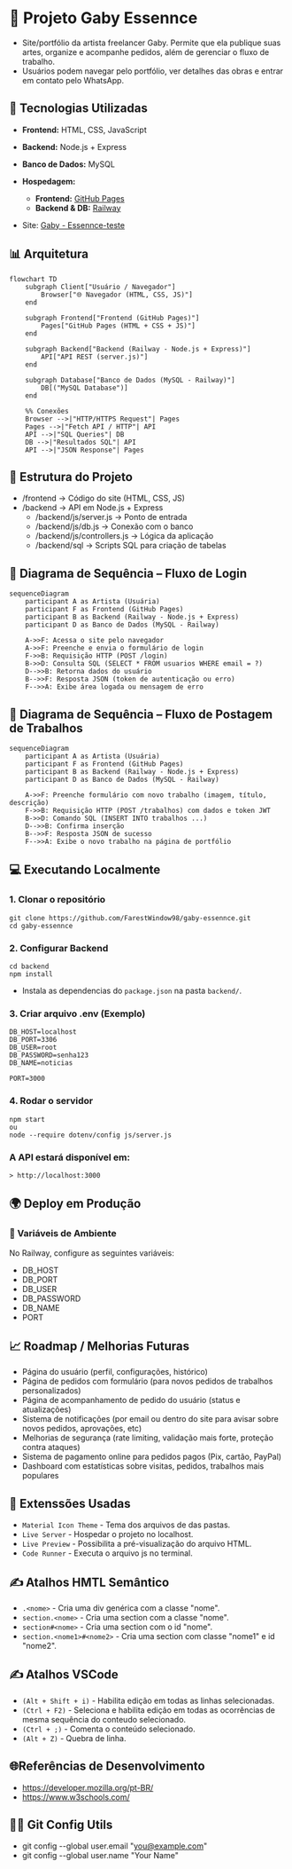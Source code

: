 # 🎨 Projeto Gaby Essennce  

- Site/portfólio da artista freelancer Gaby. Permite que ela publique suas artes, organize e acompanhe pedidos, além de gerenciar o fluxo de trabalho.  
- Usuários podem navegar pelo portfólio, ver detalhes das obras e entrar em contato pelo WhatsApp.
 
## 🚀 Tecnologias Utilizadas
- **Frontend:** HTML, CSS, JavaScript  
- **Backend:** Node.js + Express  
- **Banco de Dados:** MySQL  
- **Hospedagem:**  
  - **Frontend:** [GitHub Pages](https://seu-usuario.github.io/seu-repo/)  
  - **Backend & DB:** [Railway](https://seu-backend.up.railway.app) 
    
- Site: [Gaby - Essennce-teste](https://lara-fernanda-silva-andrade.github.io/gaby-essennce-testes/)


## 📊 Arquitetura

```mermaid
flowchart TD
    subgraph Client["Usuário / Navegador"]
        Browser["🌐 Navegador (HTML, CSS, JS)"]
    end

    subgraph Frontend["Frontend (GitHub Pages)"]
        Pages["GitHub Pages (HTML + CSS + JS)"]
    end

    subgraph Backend["Backend (Railway - Node.js + Express)"]
        API["API REST (server.js)"]
    end

    subgraph Database["Banco de Dados (MySQL - Railway)"]
        DB[("MySQL Database")]
    end

    %% Conexões
    Browser -->|"HTTP/HTTPS Request"| Pages
    Pages -->|"Fetch API / HTTP"| API
    API -->|"SQL Queries"| DB
    DB -->|"Resultados SQL"| API
    API -->|"JSON Response"| Pages
```

## 📂 Estrutura do Projeto
- /frontend → Código do site (HTML, CSS, JS)
- /backend → API em Node.js + Express
    - /backend/js/server.js → Ponto de entrada
    - /backend/js/db.js → Conexão com o banco
    - /backend/js/controllers.js → Lógica da aplicação
    - /backend/sql → Scripts SQL para criação de tabelas

## 🔐 Diagrama de Sequência – Fluxo de Login
```mermaid
sequenceDiagram
    participant A as Artista (Usuária)
    participant F as Frontend (GitHub Pages)
    participant B as Backend (Railway - Node.js + Express)
    participant D as Banco de Dados (MySQL - Railway)

    A->>F: Acessa o site pelo navegador
    A->>F: Preenche e envia o formulário de login
    F->>B: Requisição HTTP (POST /login)
    B->>D: Consulta SQL (SELECT * FROM usuarios WHERE email = ?)
    D-->>B: Retorna dados do usuário
    B-->>F: Resposta JSON (token de autenticação ou erro)
    F-->>A: Exibe área logada ou mensagem de erro
```
## 🎨 Diagrama de Sequência – Fluxo de Postagem de Trabalhos
```mermaid
sequenceDiagram
    participant A as Artista (Usuária)
    participant F as Frontend (GitHub Pages)
    participant B as Backend (Railway - Node.js + Express)
    participant D as Banco de Dados (MySQL - Railway)

    A->>F: Preenche formulário com novo trabalho (imagem, título, descrição)
    F->>B: Requisição HTTP (POST /trabalhos) com dados e token JWT
    B->>D: Comando SQL (INSERT INTO trabalhos ...)
    D-->>B: Confirma inserção
    B-->>F: Resposta JSON de sucesso
    F-->>A: Exibe o novo trabalho na página de portfólio

```
## 💻 Executando Localmente

### 1. Clonar o repositório
```
git clone https://github.com/FarestWindow98/gaby-essennce.git
cd gaby-essennce

```
### 2. Configurar Backend
```
cd backend
npm install
```

- Instala as dependencias do `package.json` na pasta `backend/`.
### 3. Criar arquivo .env (Exemplo)

```
DB_HOST=localhost
DB_PORT=3306
DB_USER=root
DB_PASSWORD=senha123
DB_NAME=noticias

PORT=3000
```

### 4. Rodar o servidor

```
npm start
ou
node --require dotenv/config js/server.js
```
### A API estará disponível em:

    > http://localhost:3000


## 🌍 Deploy em Produção

### 🔑 Variáveis de Ambiente

No Railway, configure as seguintes variáveis:

- DB_HOST
- DB_PORT
- DB_USER
- DB_PASSWORD
- DB_NAME
- PORT

## 📈 Roadmap / Melhorias Futuras

- Página do usuário (perfil, configurações, histórico)
- Página de pedidos com formulário (para novos pedidos de trabalhos personalizados)
- Página de acompanhamento de pedido do usuário (status e atualizações)
- Sistema de notificações (por email ou dentro do site para avisar sobre novos pedidos, aprovações, etc)
- Melhorias de segurança (rate limiting, validação mais forte, proteção contra ataques)
- Sistema de pagamento online para pedidos pagos (Pix, cartão, PayPal)
- Dashboard com estatísticas sobre visitas, pedidos, trabalhos mais populares


## 🧩 Extenssões Usadas

- `Material Icon Theme` - Tema dos arquivos de das pastas.
- `Live Server` - Hospedar o projeto no localhost.
- `Live Preview` - Possibilita a pré-visualização do arquivo HTML.
- `Code Runner` - Executa o arquivo js no terminal.

## ✍️ Atalhos HMTL Semântico

- `.<nome>` - Cria uma div genérica com a classe "nome".
- `section.<nome>` - Cria uma section com a classe "nome".
- `section#<nome>` - Cria uma section com o id "nome".
- `section.<nome1>#<nome2>` - Cria uma section com classe "nome1" e id "nome2".

## ✍️ Atalhos VSCode

- `(Alt + Shift + i)` - Habilita edição em todas as linhas selecionadas.
- `(Ctrl + F2)` - Seleciona e habilita edição em todas as ocorrências de mesma sequência do conteudo selecionado.
- `(Ctrl + ;)` - Comenta o conteúdo selecionado.
- `(Alt + Z)` - Quebra de linha.

## 🌐Referências de Desenvolvimento

- https://developer.mozilla.org/pt-BR/
- https://www.w3schools.com/

## 🔧🐙 Git Config Utils

- git config --global user.email "you@example.com"
- git config --global user.name "Your Name"





